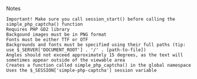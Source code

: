 Notes

    Important! Make sure you call session_start() before calling the simple_php_captcha() function
    Requires PHP GD2 library
    Backgound images must be in PNG format
    Fonts must be either TTF or OTF
    Backgrounds and fonts must be specified using their full paths (tip: use $_SERVER['DOCUMENT_ROOT'] . '/' . [path-to-file])
    Angles should not exceed approximately 15 degrees, as the text will sometimes appear outside of the viewable area
    Creates a function called simple_php_captcha() in the global namespace
    Uses the $_SESSION['simple-php-captcha'] session variable
